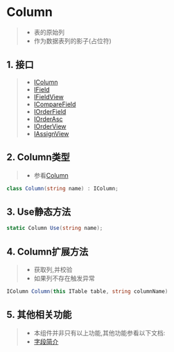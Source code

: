 # Column
>* 表的原始列
>* 作为数据表列的影子(占位符)

## 1. 接口
>* [IColumn](xref:ShadowSql.Identifiers.IColumn)
>* [IField](xref:ShadowSql.Identifiers.IField)
>* [IFieldView](xref:ShadowSql.Identifiers.IFieldView)
>* [ICompareField](xref:ShadowSql.Identifiers.ICompareField)
>* [IOrderField](xref:ShadowSql.Identifiers.IOrderField)
>* [IOrderAsc](xref:ShadowSql.Identifiers.IOrderAsc)
>* [IOrderView](xref:ShadowSql.Identifiers.IOrderView)
>* [IAssignView](xref:ShadowSql.Identifiers.IAssignView)

## 2. Column类型
>* 参看[Column](xref:ShadowSql.Identifiers.Column)
```csharp
class Column(string name) : IColumn;
```

## 3. Use静态方法
```csharp
static Column Use(string name);
```

## 4. Column扩展方法
>* 获取列,并校验
>* 如果列不存在触发异常
```csharp
IColumn Column(this ITable table, string columnName)
```

## 5. 其他相关功能
>* 本组件并非只有以上功能,其他功能参看以下文档:
>* [字段简介](./index.md)
